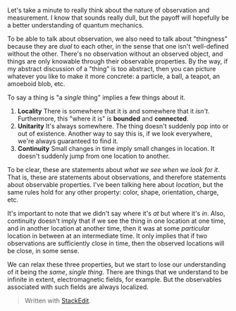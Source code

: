 Let's take a minute to really think about the nature of observation and measurement. I know that sounds really dull, but the payoff will hopefully be a better understanding of quantum mechanics.

To be able to talk about observation, we also need to talk about "thingness" because they are *dual* to each other, in the sense that one isn't well-defined without the other. There's no observation without an observed object, and things are only knowable through their observable properties. By the way, if my abstract discussion of a "thing" is too abstract, then you can picture whatever you like to make it more concrete: a particle, a ball, a teapot, an amoeboid blob, etc.

To say a thing is "a *single* thing" implies a few things about it. 
1. **Locality**
There is somewhere that it is and somewhere that it *isn't*. Furthermore, this "where it is" is **bounded** and **connected**.
2. **Unitarity**
It's always somewhere. The thing doesn't suddenly pop into or out of existence. Another way to say this is, if we look everywhere, we're always guaranteed to find it.
3. **Continuity**
Small changes in time imply small changes in location. It doesn't suddenly jump from one location to another.

To be clear, these are statements about *what we see when we look for it*. That is, these are statements about observations, and therefore statements about observable properties. I've been talking here about *location*, but the same rules hold for any other property: color, shape, orientation, charge, etc.

It's important to note that we didn't say where it's *at* but where it's *in*. Also, continuity doesn't imply that if we see the thing in one location at one time, and in another location at another time, then it was at some *particular* location in between at an intermediate time. It only implies that if two observations are sufficiently close in time, then the observed locations will be close, in some sense.

We can relax these three properties, but we start to lose our understanding of it being the *same*, *single* *thing*. There are things that we understand to be infinite in extent, electromagnetic fields, for example. But the observables associated with such fields are always localized.



> Written with [StackEdit](https://stackedit.io/).
<!--stackedit_data:
eyJoaXN0b3J5IjpbMTE0NDgwODQ2MCwtOTI3NDczNTE3LC0xMz
UwODc5MzAzLC01NjU0ODU2NDgsLTE5NTk2MDE3MDMsLTEwMDUy
OTk1MjYsNTYxOTc1MzkwLC0xNDE3OTEyNzI4LC0xOTc0MTgyMD
YwLC01NjYyNzcxNDYsLTE5NDQxOTY4NzRdfQ==
-->